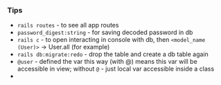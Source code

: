 ### Tips
- `rails routes` - to see all app routes
- `password_digest:string` - for saving decoded password in db
- `rails c` - to open interacting in console with db, then `<model_name (User)>` -> User.all (for example) 
- `rails db:migrate:redo` - drop the table and create a db table again
- `@user` - defined the var this way (with @) means this var will be accessible in view; without `@` - just local var accessible inside a class
- 